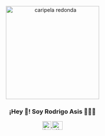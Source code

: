 <p align="center" width="300">
   <img src="https://github.com/rodrigoasis87/rodrigoasis87/assets/73196362/31cce43e-eb47-45e6-808f-69769362835e" alt="caripela redonda" width="250" height="250">
   <h3 align="center">¡Hey 👋! Soy Rodrigo Asis 👨🏻‍💻</h3>
</p>

<p align="center">
  <a href="https://instagram.com/asisrodrigo" target="blank">
    <img align="center" src="https://upload.wikimedia.org/wikipedia/commons/e/e7/Instagram_logo_2016.svg" alt="Ig de Rodrigo Asis" height="23px" width="23px" />
  </a>
  <span style="width: 8px;"> </span>
  <a href="https://twitter.com/RodrigoAsis5" target="blank">
    <img align="center" src="https://upload.wikimedia.org/wikipedia/commons/thumb/6/6f/Logo_of_Twitter.svg/2491px-Logo_of_Twitter.svg.png" alt="X de Rodrigo Asis" height="23px" width="28px" />
  </a>
</p>

<!--
**rodrigoasis87/rodrigoasis87** is a ✨ _special_ ✨ repository because its `README.md` (this file) appears on your GitHub profile.

Here are some ideas to get you started:

- 🔭 I’m currently working on ...
- 🌱 I’m currently learning ...
- 👯 I’m looking to collaborate on ...
- 🤔 I’m looking for help with ...
- 💬 Ask me about ...
- 📫 How to reach me: ...
- 😄 Pronouns: ...
- ⚡ Fun fact: ...
-->
